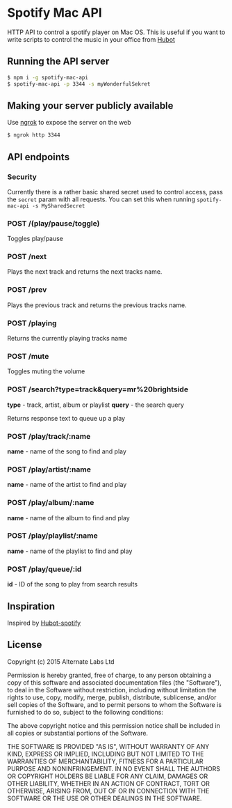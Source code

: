 # Spotify Mac API

HTTP API to control a spotify player on Mac OS. This is useful if you want to write scripts to control the music in your office from [Hubot](https://hubot.github.com/)


## Running the API server

```sh
$ npm i -g spotify-mac-api
$ spotify-mac-api -p 3344 -s myWonderfulSekret
```

## Making your server publicly available

Use [ngrok](https://ngrok.com/docs) to expose the server on the web

```sh
$ ngrok http 3344
```

## API endpoints

### Security

Currently there is a rather basic shared secret used to control access, pass the `secret` param with all requests. You can set this when running `spotify-mac-api -s MySharedSecret`

### POST /(play/pause/toggle)

Toggles play/pause

### POST /next

Plays the next track and returns the next tracks name.

### POST /prev

Plays the previous track and returns the previous tracks name.

### POST /playing

Returns the currently playing tracks name

### POST /mute

Toggles muting the volume

### POST /search?type=track&query=mr%20brightside

**type** - track, artist, album or playlist
**query** - the search query

Returns response text to queue up a play

### POST /play/track/:name

**name** - name of the song to find and play

### POST /play/artist/:name

**name** - name of the artist to find and play

### POST /play/album/:name

**name** - name of the album to find and play

### POST /play/playlist/:name

**name** - name of the playlist to find and play

### POST /play/queue/:id

**id** - ID of the song to play from search results


## Inspiration

Inspired by [Hubot-spotify](https://github.com/davidvanleeuwen/hubot-spotify/blob/master/spotify.coffee)

## License

Copyright (c) 2015 Alternate Labs Ltd

Permission is hereby granted, free of charge, to any person obtaining a copy
of this software and associated documentation files (the "Software"), to deal
in the Software without restriction, including without limitation the rights
to use, copy, modify, merge, publish, distribute, sublicense, and/or sell
copies of the Software, and to permit persons to whom the Software is
furnished to do so, subject to the following conditions:

The above copyright notice and this permission notice shall be included in
all copies or substantial portions of the Software.

THE SOFTWARE IS PROVIDED "AS IS", WITHOUT WARRANTY OF ANY KIND, EXPRESS OR
IMPLIED, INCLUDING BUT NOT LIMITED TO THE WARRANTIES OF MERCHANTABILITY,
FITNESS FOR A PARTICULAR PURPOSE AND NONINFRINGEMENT. IN NO EVENT SHALL THE
AUTHORS OR COPYRIGHT HOLDERS BE LIABLE FOR ANY CLAIM, DAMAGES OR OTHER
LIABILITY, WHETHER IN AN ACTION OF CONTRACT, TORT OR OTHERWISE, ARISING FROM,
OUT OF OR IN CONNECTION WITH THE SOFTWARE OR THE USE OR OTHER DEALINGS IN
THE SOFTWARE.
